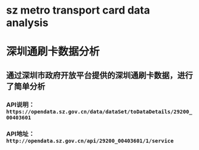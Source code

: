 # sz metro transport card data analysis
# 深圳通刷卡数据分析
## 通过深圳市政府开放平台提供的深圳通刷卡数据，进行了简单分析
### API说明： `https://opendata.sz.gov.cn/data/dataSet/toDataDetails/29200_00403601`
### API地址：`http://opendata.sz.gov.cn/api/29200_00403601/1/service`

